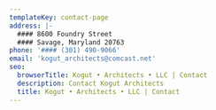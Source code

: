 ```yaml
---
templateKey: contact-page
address: |-
  #### 8600 Foundry Street
  #### Savage, Maryland 20763
phone: '#### (301) 490-9066'
email: 'kogut_architects@comcast.net'
seo:
  browserTitle: Kogut • Architects • LLC | Contact
  description: Contact Kogut Architects
  title: Kogut • Architects • LLC | Contact
---
```


